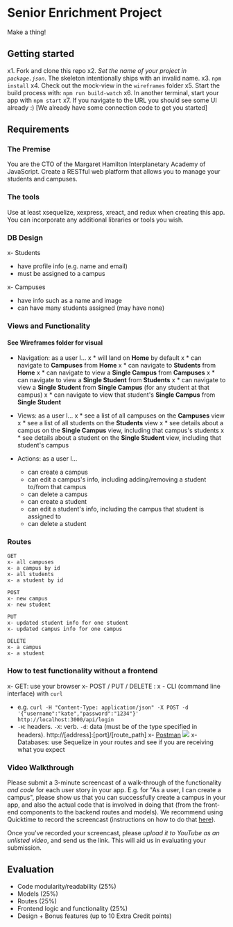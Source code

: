 # Senior Enrichment Project

Make a thing!

## Getting started

x1. Fork and clone this repo
x2. *Set the name of your project in `package.json`*. The skeleton intentionally ships with an invalid name.
x3. `npm install`
x4. Check out the mock-view in the `wireframes` folder
x5. Start the build process with: `npm run build-watch`
x6. In another terminal, start your app with `npm start`
x7. If you navigate to the URL you should see some UI already :) [We already have some connection code to get you started]

## Requirements

### The Premise

You are the CTO of the Margaret Hamilton Interplanetary Academy of JavaScript. Create a RESTful web platform that allows you to manage your students and campuses.

### The tools

Use at least xsequelize, xexpress, xreact, and redux when creating this app. You can incorporate any additional libraries or tools you wish.

### DB Design

x- Students
  * have profile info (e.g. name and email)
  * must be assigned to a campus

x- Campuses
  * have info such as a name and image
  * can have many students assigned (may have none)

### Views and Functionality
#### See Wireframes folder for visual

- Navigation: as a user I...
x  * will land on **Home** by default
x  * can navigate to **Campuses** from **Home**
x  * can navigate to **Students** from **Home**
x  * can navigate to view a **Single Campus** from **Campuses**
x  * can navigate to view a **Single Student** from **Students**
x  * can navigate to view a **Single Student** from **Single Campus** (for any student at that campus)
x  * can navigate to view that student's **Single Campus** from **Single Student**

- Views: as a user I...
x  * see a list of all campuses on the **Campuses** view
x  * see a list of all students on the **Students** view
x  * see details about a campus on the **Single Campus** view, including that campus's students
x  * see details about a student on the **Single Student** view, including that student's campus

- Actions: as a user I...
  * can create a campus
  * can edit a campus's info, including adding/removing a student to/from that campus
  * can delete a campus
  * can create a student
  * can edit a student's info, including the campus that student is assigned to
  * can delete a student

### Routes

```
GET
x- all campuses
x- a campus by id
x- all students
x- a student by id
```

```
POST
x- new campus
x- new student
```

```
PUT
x- updated student info for one student
x- updated campus info for one campus
```

```
DELETE
x- a campus
x- a student
```

### How to test functionality without a frontend
x- GET: use your browser
x- POST / PUT / DELETE :
x - CLI (command line interface) with `curl`
   - e.g. `curl -H "Content-Type: application/json" -X POST -d '{"username":"kate","password":"1234"}' http://localhost:3000/api/login`
   - `-H`: headers. `-X`: verb. `-d`: data (must be of the type specified in headers). http://[address]:[port]/[route_path]
 x- [Postman](https://www.getpostman.com/)
   ![](https://www.dropbox.com/s/4fk3b90cd0i1a5y/postman_post.png?raw=true)
x- Databases: use Sequelize in your routes and see if you are receiving what you expect

### Video Walkthrough
Please submit a 3-minute screencast of a walk-through of the functionality *and code* for each user story in your app. E.g. for "As a user, I can create a campus", please show us that you can successfully create a campus in your app, and also the actual code that is involved in doing that (from the front-end components to the backend routes and models). We recommend using Quicktime to record the screencast (instructions on how to do that [here](https://support.apple.com/kb/PH5882?locale=en_US&viewlocale=en_US)).

Once you've recorded your screencast, please *upload it to YouTube as an unlisted video*, and send us the link. This will aid us in evaluating your submission.

## Evaluation

- Code modularity/readability (25%)
- Models (25%)
- Routes (25%)
- Frontend logic and functionality (25%)
- Design + Bonus features (up to 10 Extra Credit points)
